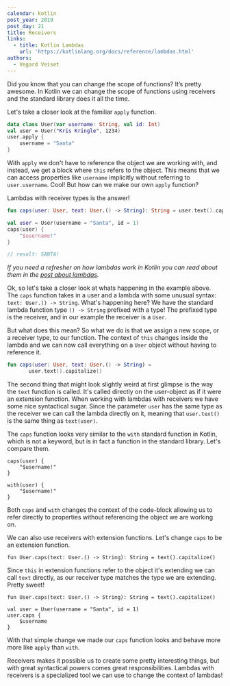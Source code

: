 ```yaml
---
calendar: kotlin
post_year: 2019
post_day: 21
title: Receivers
links:
  - title: Kotlin Lambdas
    url: 'https://kotlinlang.org/docs/reference/lambdas.html'
authors:
  - Vegard Veiset
---
```

Did you know that you can change the scope of functions? It’s pretty awesome. In Kotlin we can change the scope of functions using receivers and the standard library does it all the time. 

Let's take a closer look at the familiar `apply` function.

```kotlin
data class User(var username: String, val id: Int)
val user = User("Kris Kringle", 1234)
user.apply { 
    username = "Santa"
}
```

With `apply` we don't have to reference the object we are working with, and instead, we get a block where `this` refers to the object. This means that we can access properties like `username` implicitly without referring to `user.username`. Cool! But how can we make our own `apply` function?

Lambdas with receiver types is the answer! 

```kotlin
fun caps(user: User, text: User.() -> String): String = user.text().capitalize()

val user = User(username = "Santa", id = 1)
caps(user) {
    "$username!"
}

// result: SANTA!
```

*If you need a refresher on how lambdas work in Kotlin you can read about them in the [post about lambdas](https://kotlin.christmas/2019/18).*

Ok, so let's take a closer look at whats happening in the example above. The `caps` function takes in a user and a lambda with some unusual syntax: `text: User.() -> String`. What's happening here? We have the standard lambda function type `() -> String` prefixed with a type! The prefixed type is the receiver, and in our example the receiver is a `User`.

But what does this mean? So what we do is that we assign a new scope, or a receiver type, to our function. The context of `this` changes inside the lambda and we can now call everything on a `User` object without having to reference it.

```kotlin
fun caps(user: User, text: User.() -> String) =
       user.text().capitalize()
```

The second thing that might look slightly weird at first glimpse is the way the `text` function is called. It's called directly on the user-object as if it were an extension function. When working with lambdas with receivers we have some nice syntactical sugar. Since the parameter `user` has the same type as the receiver we can call the lambda directly on it, meaning that `user.text()` is the same thing as `text(user)`. 


The `caps` function looks very similar to the `with` standard function in Kotlin, which is not a keyword, but is in fact a function in the standard library. Let's compare them.

```
caps(user) {
    "$username!"
}

with(user) {
    "$username!"
}
```

Both `caps` and `with` changes the context of the code-block allowing us to refer directly to properties without referencing the object we are working on.

We can also use receivers with extension functions. Let's change `caps` to be an extension function. 

```
fun User.caps(text: User.() -> String): String = text().capitalize()
```

Since `this` in extension functions refer to the object it's extending we can call `text` directly, as our receiver type matches the type we are extending.  Pretty sweet!

```
fun User.caps(text: User.() -> String): String = text().capitalize()

val user = User(username = "Santa", id = 1)
user.caps {
    $username
}
```

With that simple change we made our `caps` function looks and behave more more like `apply` than `with`.

Receivers makes it possible us to create some pretty interesting things, but with great syntactical powers comes great responsibilities. Lambdas with receivers is a specialized tool we can use to change the context of lambdas!
